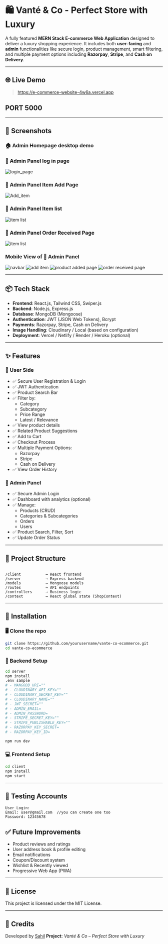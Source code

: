 # 🛍️ Vanté & Co - Perfect Store with Luxury

A fully featured **MERN Stack E-commerce Web Application** designed to deliver a luxury shopping experience. It includes both **user-facing** and **admin** functionalities like secure login, product management, smart filtering, and multiple payment options including **Razorpay**, **Stripe**, and **Cash on Delivery**.

---

## 🌐 Live Demo
> https://e-commerce-website-4w6a.vercel.app
## PORT 5000

---

## 📸 Screenshots

### 🏠 Admin Homepage desktop demo
### 🔐 Admin Panel log in page
![login_page](./ss/login.png)

### 🔐 Admin Panel Item Add Page
![Add_item](./ss/desktop_add.png)

### 🔐 Admin Panel Item list 
![item list](./ss/desktop_list.png)

### 🔐 Admin Panel Order Received Page
![item list](./ss/desktop_order.png)


### Mobile View of 🔐 Admin Panel
![navbar](./ss/ph_view1.png)
![add item](./ss/ph_view2.png)
![product added page](./ss/ph_view3.png)
![order received page](./ss/ph_view4.png)

---

## 📦 Tech Stack

- **Frontend**: React.js, Tailwind CSS, Swiper.js
- **Backend**: Node.js, Express.js
- **Database**: MongoDB (Mongoose)
- **Authentication**: JWT (JSON Web Tokens), Bcrypt
- **Payments**: Razorpay, Stripe, Cash on Delivery
- **Image Handling**: Cloudinary / Local (based on configuration)
- **Deployment**: Vercel / Netlify / Render / Heroku (optional)

---

## ✨ Features

### 👤 User Side
- ✅ Secure User Registration & Login
- ✅ JWT Authentication
- ✅ Product Search Bar
- ✅ Filter by:
  - Category
  - Subcategory
  - Price Range
  - Latest / Relevance
- ✅ View product details
- ✅ Related Product Suggestions
- ✅ Add to Cart
- ✅ Checkout Process
- ✅ Multiple Payment Options:
  - Razorpay
  - Stripe
  - Cash on Delivery
- ✅ View Order History

### 🔐 Admin Panel
- ✅ Secure Admin Login
- ✅ Dashboard with analytics (optional)
- ✅ Manage:
  - Products (CRUD)
  - Categories & Subcategories
  - Orders
  - Users
- ✅ Product Search, Filter, Sort
- ✅ Update Order Status

---

## 📂 Project Structure

```

/client           → React frontend
/server           → Express backend
/models           → Mongoose models
/routes           → API endpoints
/controllers      → Business logic
/context          → React global state (ShopContext)

````

---

## 🔧 Installation

### 🖥️ Clone the repo

```bash
git clone https://github.com/yourusername/vante-co-ecommerce.git
cd vante-co-ecommerce
````

### 🚀 Backend Setup

```bash
cd server
npm install
.env sample 
# - MANGODB_URI=""
# - CLOUDINARY_API_KEY=""
# - CLOUDINARY_SECRET_KEY=""
# - CLOUDINARY_NAME=""
# - JWT_SECRET=""
# - ADMIN_EMAIL=
# - ADMIN_PASSWORD=
# - STRIPE_SECRET_KEY=""
# - STRIPE_PUBLISHABLE_KEY=""
# - RAZORPAY_KEY_SECRET=
# - RAZORPAY_KEY_ID=

npm run dev
```

### 💻 Frontend Setup

```bash
cd client
npm install
npm start
```

---

## 🧪 Testing Accounts

```
User Login:
Email: user@gmail.com  //you can create one too
Password: 12345678 
```

## ✅ Future Improvements

* Product reviews and ratings
* User address book & profile editing
* Email notifications
* Coupon/Discount system
* Wishlist & Recently viewed
* Progressive Web App (PWA)

---

## 📝 License

This project is licensed under the MIT License.

---

## 🤝 Credits

Developed by [Sahil](https://github.com/sahilmd01)
**Project:** *Vanté & Co – Perfect Store with Luxury*

